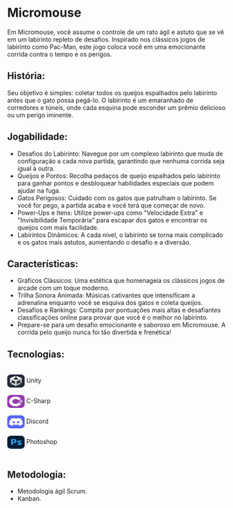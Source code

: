 # Micromouse

Em Micromouse, você assume o controle de um rato ágil e astuto que se vê em um labirinto repleto de desafios. Inspirado nos clássicos jogos de labirinto como Pac-Man, este jogo coloca você em uma emocionante corrida contra o tempo e os perigos.

## História:

Seu objetivo é simples: coletar todos os queijos espalhados pelo labirinto antes que o gato possa pegá-lo. O labirinto é um emaranhado de corredores e túneis, onde cada esquina pode esconder um prêmio delicioso ou um perigo iminente.

## Jogabilidade:

* Desafios do Labirinto: Navegue por um complexo labirinto que muda de configuração a cada nova partida, garantindo que nenhuma corrida seja igual à outra.
* Queijos e Pontos: Recolha pedaços de queijo espalhados pelo labirinto para ganhar pontos e desbloquear habilidades especiais que podem ajudar na fuga.
* Gatos Perigosos: Cuidado com os gatos que patrulham o labirinto. Se você for pego, a partida acaba e você terá que começar de novo.
* Power-Ups e Itens: Utilize power-ups como "Velocidade Extra" e "Invisibilidade Temporária" para escapar dos gatos e encontrar os queijos com mais facilidade.
* Labirintos Dinâmicos: A cada nível, o labirinto se torna mais complicado e os gatos mais astutos, aumentando o desafio e a diversão.

## Características:

* Gráficos Clássicos: Uma estética que homenageia os clássicos jogos de arcade com um toque moderno.
* Trilha Sonora Animada: Músicas cativantes que intensificam a adrenalina enquanto você se esquiva dos gatos e coleta queijos.
* Desafios e Rankings: Compita por pontuações mais altas e desafiantes classificações online para provar que você é o melhor no labirinto.
* Prepare-se para um desafio emocionante e saboroso em Micromouse. A corrida pelo queijo nunca foi tão divertida e frenética!

## Tecnologias:

<div ><br>
          <img align="center" height="30" width="40" src="https://github.com/tandpfun/skill-icons/blob/main/icons/Unity-Dark.svg" /> Unity <br><br>
          <img align="center" height="30" width="40"  src="https://github.com/tandpfun/skill-icons/blob/main/icons/CS.svg" /> C-Sharp <br><br>
          <img align="center" height="30" width="40"  src="https://github.com/tandpfun/skill-icons/blob/main/icons/Discord.svg" /> Discord <br><br>
          <img align="center" height="30" width="40"  src="https://github.com/tandpfun/skill-icons/blob/main/icons/Photoshop.svg" /> Photoshop <br><br>

</div>

## Metodologia:

* Metodologia ágil Scrum.
* Kanban.
